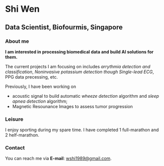 # Shi Wen
## Data Scientist, Biofourmis, Singapore

### About me
**I am interested in processing biomedical data and build AI solutions for them.**

The current projects I am focusing on includes *arrythmia detection and classification*, *Noninvasive potassium detection though Single-lead ECG*, PPG data precessing, etc.

Previously, I have been working on
- acoustic signal to build automatic *wheeze detection* algorithm and *sleep apnea detection* algorithm;
- Magnetic Resounance Images to assess tumor progression


### Leisure
I enjoy sporting during my spare time. I have completed 1 full-marathon and 2 helf-marathon.

### Contact
You can reach me via **E-mail**: wshi1989@gmail.com.

